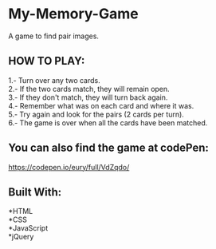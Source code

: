 # My-Memory-Game

A game to find pair images.

## HOW TO PLAY:

1.- Turn over any two cards.<br>
2.- If the two cards match, they will remain open.<br>
3.- If they don't match, they will turn back again.<br>
4.- Remember what was on each card and where it was.<br>
5.- Try again and look for the pairs (2 cards per turn).<br>
6.- The game is over when all the cards have been matched.<br>


## You can also find the game at codePen:

https://codepen.io/eury/full/VdZqdo/

## Built With:

*HTML<br>
*CSS<br>
*JavaScript<br>
*jQuery<br>




